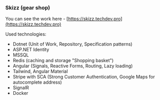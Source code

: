 ### Skizz (gear shop)
You can see the work here - [https://skizz.techdev.pro](https://skizz.techdev.pro)

Used technologies:
- Dotnet (Unit of Work, Repository, Specification patterns)
- ASP.NET Identity
- MSSQL
- Redis (caching and storage "Shopping basket")
- Angular (Signals, Reactive Forms, Routing, Lazy loading)
- Tailwind, Angular Material
- Stripe with SCA (Strong Customer Authentication, Google Maps for autocomplete address)
- SignalR
- Docker
